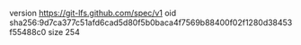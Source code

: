 version https://git-lfs.github.com/spec/v1
oid sha256:9d7ca377c51afd6cad5d80f5b0baca4f7569b88400f02f1280d38453f55488c0
size 254
